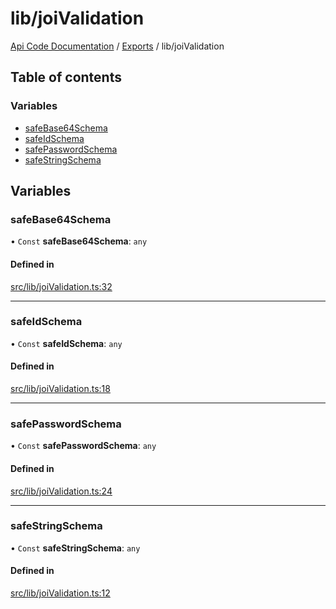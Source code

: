 # lib/joiValidation
 
[Api Code Documentation](../README.md) / [Exports](../modules.md) / lib/joiValidation

## Table of contents

### Variables

- [safeBase64Schema](lib_joiValidation.md#safebase64schema)
- [safeIdSchema](lib_joiValidation.md#safeidschema)
- [safePasswordSchema](lib_joiValidation.md#safepasswordschema)
- [safeStringSchema](lib_joiValidation.md#safestringschema)

## Variables

### safeBase64Schema

• `Const` **safeBase64Schema**: `any`

#### Defined in

[src/lib/joiValidation.ts:32](https://github.com/openkfw/TruBudget/blob/648f2bb/api/src/lib/joiValidation.ts#L32)

___

### safeIdSchema

• `Const` **safeIdSchema**: `any`

#### Defined in

[src/lib/joiValidation.ts:18](https://github.com/openkfw/TruBudget/blob/648f2bb/api/src/lib/joiValidation.ts#L18)

___

### safePasswordSchema

• `Const` **safePasswordSchema**: `any`

#### Defined in

[src/lib/joiValidation.ts:24](https://github.com/openkfw/TruBudget/blob/648f2bb/api/src/lib/joiValidation.ts#L24)

___

### safeStringSchema

• `Const` **safeStringSchema**: `any`

#### Defined in

[src/lib/joiValidation.ts:12](https://github.com/openkfw/TruBudget/blob/648f2bb/api/src/lib/joiValidation.ts#L12)
